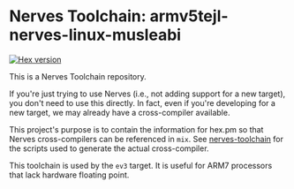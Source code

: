 # Nerves Toolchain: armv5tejl-nerves-linux-musleabi

[![Hex version](https://img.shields.io/hexpm/v/nerves_toolchain_armv5tejl_nerves_linux_musleabi.svg "Hex version")](https://hex.pm/packages/nerves_toolchain_armv5tejl_nerves_linux_musleabi)

This is a Nerves Toolchain repository.

If you're just trying to use Nerves (i.e., not adding support for a new
target), you don't need to use this directly. In fact, even if you're
developing for a new target, we may already have a cross-compiler available.

This project's purpose is to contain the information for hex.pm so that Nerves
cross-compilers can be referenced in `mix`. See
[nerves-toolchain](https://github.com/nerves-project/nerves-toolchain) for
the scripts used to generate the actual cross-compiler.

This toolchain is used by the `ev3` target. It is useful for ARM7 processors
that lack hardware floating point.

